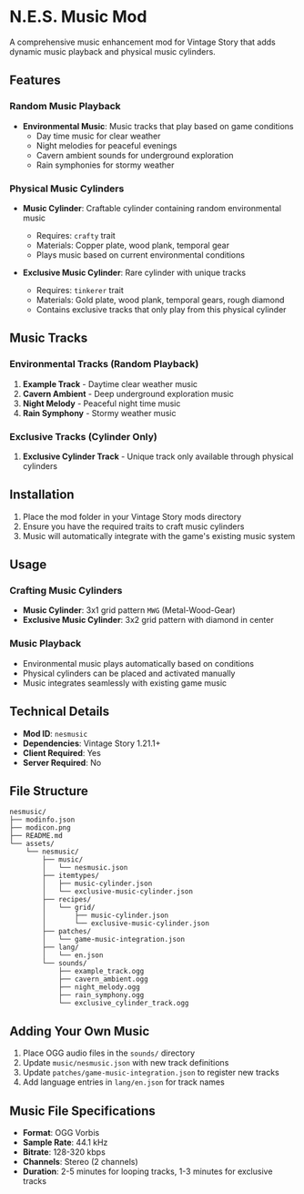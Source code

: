 # N.E.S. Music Mod

A comprehensive music enhancement mod for Vintage Story that adds dynamic music playback and physical music cylinders.

## Features

### Random Music Playback
- **Environmental Music**: Music tracks that play based on game conditions
  - Day time music for clear weather
  - Night melodies for peaceful evenings
  - Cavern ambient sounds for underground exploration
  - Rain symphonies for stormy weather

### Physical Music Cylinders
- **Music Cylinder**: Craftable cylinder containing random environmental music
  - Requires: `crafty` trait
  - Materials: Copper plate, wood plank, temporal gear
  - Plays music based on current environmental conditions

- **Exclusive Music Cylinder**: Rare cylinder with unique tracks
  - Requires: `tinkerer` trait  
  - Materials: Gold plate, wood plank, temporal gears, rough diamond
  - Contains exclusive tracks that only play from this physical cylinder

## Music Tracks

### Environmental Tracks (Random Playback)
1. **Example Track** - Daytime clear weather music
2. **Cavern Ambient** - Deep underground exploration music
3. **Night Melody** - Peaceful night time music
4. **Rain Symphony** - Stormy weather music

### Exclusive Tracks (Cylinder Only)
1. **Exclusive Cylinder Track** - Unique track only available through physical cylinders

## Installation

1. Place the mod folder in your Vintage Story mods directory
2. Ensure you have the required traits to craft music cylinders
3. Music will automatically integrate with the game's existing music system

## Usage

### Crafting Music Cylinders
- **Music Cylinder**: 3x1 grid pattern `MWG` (Metal-Wood-Gear)
- **Exclusive Music Cylinder**: 3x2 grid pattern with diamond in center

### Music Playback
- Environmental music plays automatically based on conditions
- Physical cylinders can be placed and activated manually
- Music integrates seamlessly with existing game music

## Technical Details

- **Mod ID**: `nesmusic`
- **Dependencies**: Vintage Story 1.21.1+
- **Client Required**: Yes
- **Server Required**: No

## File Structure

```
nesmusic/
├── modinfo.json
├── modicon.png
├── README.md
└── assets/
    └── nesmusic/
        ├── music/
        │   └── nesmusic.json
        ├── itemtypes/
        │   ├── music-cylinder.json
        │   └── exclusive-music-cylinder.json
        ├── recipes/
        │   └── grid/
        │       ├── music-cylinder.json
        │       └── exclusive-music-cylinder.json
        ├── patches/
        │   └── game-music-integration.json
        ├── lang/
        │   └── en.json
        └── sounds/
            ├── example_track.ogg
            ├── cavern_ambient.ogg
            ├── night_melody.ogg
            ├── rain_symphony.ogg
            └── exclusive_cylinder_track.ogg
```

## Adding Your Own Music

1. Place OGG audio files in the `sounds/` directory
2. Update `music/nesmusic.json` with new track definitions
3. Update `patches/game-music-integration.json` to register new tracks
4. Add language entries in `lang/en.json` for track names

## Music File Specifications

- **Format**: OGG Vorbis
- **Sample Rate**: 44.1 kHz
- **Bitrate**: 128-320 kbps
- **Channels**: Stereo (2 channels)
- **Duration**: 2-5 minutes for looping tracks, 1-3 minutes for exclusive tracks







